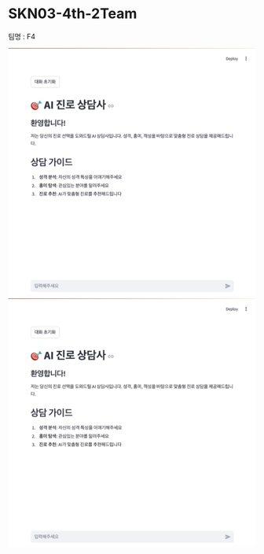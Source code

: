 # SKN03-4th-2Team
팀명 : F4


![결과](https://github.com/SKNETWORKS-FAMILY-AICAMP/SKN03-4th-2Team/blob/JSY/final_1.png)
![결과](https://github.com/SKNETWORKS-FAMILY-AICAMP/SKN03-4th-2Team/blob/JSY/final_1.png)
